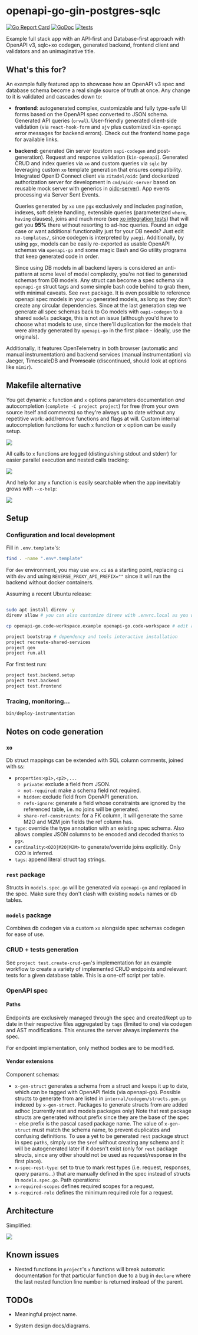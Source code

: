 # openapi-go-gin-postgres-sqlc

[![Go Report Card](https://goreportcard.com/badge/github.com/danicc097/openapi-go-gin-postgres-sqlc)](https://goreportcard.com/report/github.com/danicc097/openapi-go-gin-postgres-sqlc)
[![GoDoc](https://pkg.go.dev/badge/github.com/danicc097/openapi-go-gin-postgres-sqlc)](https://pkg.go.dev/github.com/danicc097/openapi-go-gin-postgres-sqlc)
[![tests](https://github.com/danicc097/openapi-go-gin-postgres-sqlc/actions/workflows/tests.yaml/badge.svg)](https://github.com/danicc097/openapi-go-gin-postgres-sqlc/actions/workflows/tests.yaml)

Example full stack app with an API-first and Database-first approach with OpenAPI v3, sqlc+xo codegen,
generated backend, frontend client and validators and an unimaginative title.

## What's this for?

An example fully featured app to showcase how an OpenAPI v3 spec and database
schema become a real single source of truth at once. Any
change to it is validated and cascades down to:

- **frontend**: autogenerated complex, customizable and fully type-safe UI forms
  based on the OpenAPI spec converted to JSON
  schema. Generated API queries (`orval`). User-friendly generated client-side
  validation
  (via `react-hook-form` and `ajv` plus customized `kin-openapi` error
  messages for backend errors). Check out the frontend home page for available links.
- **backend**: generated Gin server (custom `oapi-codegen` and post-generation).
  Request and response validation (`kin-openapi`). Generated CRUD and index queries via `xo`
  and custom queries via `sqlc` by leveraging custom `xo` template generation
  that ensures compatibility. Integrated OpenID Connect client via
  `zitadel/oidc` (and dockerized authorization server for development in
  `cmd/oidc-server` based on reusable mock server with generics in
  [oidc-server](https://github.com/danicc097/oidc-server)). App events processing
  via Server Sent Events.

  Queries generated by `xo` use `pgx` exclusively and includes
  pagination, indexes, soft delete handling, extensible queries (parameterized `where`, `having` clauses), joins and
  much more (see [xo integration
  tests](./internal/repos/postgresql/xo-templates/tests/)) that will get you
  **95%** there without resorting to ad-hoc queries. Found an edge case or want additional functionality just for
  your DB needs? Just edit `xo-templates/`, since codegen is interpreted by
  `yaegi`. Additionally, by
  using `pgx`, models can be easily re-exported as usable OpenAPI schemas via
  `openapi-go` and some magic Bash and Go utility programs that keep generated
  code in order.

  Since using DB models in all backend layers is considered an anti-pattern at
  some level of model complexity, you're not tied to generated schemas from DB
  models.
  Any struct can become a spec schema via `openapi-go` struct tags and some
  simple bash code behind to grab them, with minimal caveats. See `rest`
  package. It is even possible to reference openapi spec models in your `xo`
  generated models, as long as they don't create any circular dependencies.
  Since at the last generation step we generate all spec schemas back to Go models with `oapi-codegen` to
  a shared `models` package, this is not an issue (although you'd have to
  choose what models to use, since there'll duplication for the models
  that were already generated by `openapi-go` in the first place - ideally, use the
  originals).

Additionally, it features OpenTelemetry in both browser (automatic and
manual instrumentation) and backend services (manual instrumentation) via
Jaeger, TimescaleDB and ~~Promscale~~ (discontinued, should look at options like
`mimir`).

## Makefile alternative

You get dynamic `x` function and `x` options parameters documentation _and_
autocompletion (`complete -C project project`) for
free (from your own source itself and comments)
so they're always up to date without any repetitive work: add/remove functions
and flags at will.
Custom internal autocompletion functions for each `x` function or `x` option can be
easily setup.

![](.github/autodocs.png)

All calls to `x` functions are logged (distinguishing stdout and stderr) for easier parallel execution and nested
calls tracking:

![](.github/logging.png)

And help for any `x` function is easily searchable when the app inevitably grows
with `--x-help`:

![](.github/help-x-function.png)

## Setup

### Configuration and local development

Fill in `.env.template`'s:

```bash
find . -name ".env*.template"
```

For `dev` environment, you may use `env.ci` as a starting point,
replacing `ci` with `dev` and using `REVERSE_PROXY_API_PREFIX=""` since it will run
the backend without docker containers.

Assuming a recent Ubuntu release:

```bash

sudo apt install direnv -y
direnv allow # you can also customize direnv with .envrc.local as you would a regular .envrc, see example

cp openapi-go.code-workspace.example openapi-go.code-workspace # edit as desired

project bootstrap # dependency and tools interactive installation
project recreate-shared-services
project gen
project run.all
```

For first test run:

```bash
project test.backend.setup
project test.backend
project test.frontend
```

### Tracing, monitoring...

```bash
bin/deploy-instrumentation
```

## Notes on code generation

### `xo`

Db struct mappings can be extended with SQL column comments, joined with ` && `:
- `properties`:`<p1>,<p2>,...`
  - `private`: exclude a field from JSON.
  - `not-required`: make a schema field not required.
  - `hidden`: exclude field from OpenAPI generation.
  - `refs-ignore`: generate a field whose constraints are ignored by the referenced table,
  i.e. no joins will be generated.
  - `share-ref-constraints`: for a FK column, it will generate the same M2O and M2M join fields the ref column has.
- `type`: override the type annotation with an existing spec schema. Also allows
  complex JSON columns to be encoded and decoded thanks to `pgx`.
- `cardinality`:`<O2O|M2O|M2M>` to generate/override joins explicitly. Only O2O is inferred.
- `tags`: append literal struct tag strings.

### `rest` package

Structs in `models.spec.go` will be generated via `openapi-go` and replaced in
the spec. Make sure they don't clash with existing `models` names or db tables.

### `models` package

Combines db codegen via a custom `xo` alongside spec schemas codegen for ease of use.

### CRUD + tests generation

See `project test.create-crud-gen`'s implementation for an example workflow to create a
variety of implemented CRUD endpoints and relevant tests for a given database
table.
This is a one-off script per table.

### OpenAPI spec

#### Paths

Endpoints are exclusively managed through the spec and created/kept up to date
in their respective files aggregated by `tags` (limited to one)
via codegen and AST modifications. This ensures the server always implements the
spec.

For endpoint implementation, only method bodies are to be modified.

#### Vendor extensions

Component schemas:
  - `x-gen-struct` generates a schema from a struct and keeps it up to date,
    which can be tagged with OpenAPI fields (via openapi-go).
    Possible structs to generate from are listed in `internal/codegen/structs.gen.go`
    indexed by `x-gen-struct`.
    Packages to generate structs from are added adhoc (currently rest and models packages only)
    Note that rest package structs are generated without prefix since they
    are the base of the spec - else prefix is the pascal cased package name.
    The value of `x-gen-struct` must match the schema name, to prevent duplicates and
    confusing definitions.
    To use a yet to be generated `rest` package struct in spec `paths`, simply use the `$ref`
    without creating any schema and it will be autogenerated later if it doesn't exist
    (only for `rest` package structs, since any other should not be used as request/response in the
    first place).
  - `x-spec-rest-type`: set to true to mark rest types (i.e. request, responses, query params...) that are manually defined in the spec instead of structs in `models.spec.go`.
Path operations:
  - `x-required-scopes` defines required scopes for a request.
  - `x-required-role` defines the minimum required role for a request.


<!-- xo custom templates with cardinality, property comments for join and public model generation for embedding, schema from structs, spec sync -->

## Architecture

Simplified:

![](.github/system-diagram.png)

## Known issues

- Nested functions in `project`'s `x` functions will break automatic
  documentation for that particular function due to a bug in `declare` where the last nested function line
  number is returned instead of the parent.

## TODOs

- Meaningful project name.

- System design docs/diagrams.


